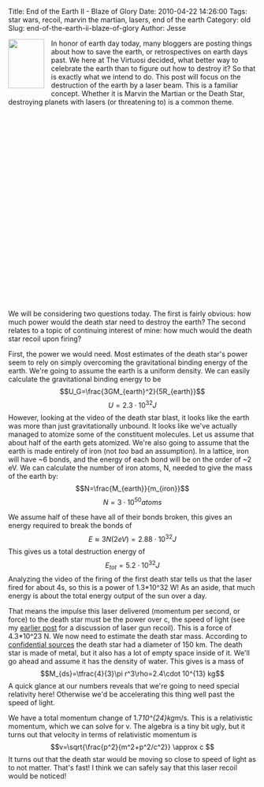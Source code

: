Title: End of the Earth II - Blaze of Glory
Date: 2010-04-22 14:26:00
Tags: star wars, recoil, marvin the martian, lasers, end of the earth
Category: old
Slug: end-of-the-earth-ii-blaze-of-glory
Author: Jesse

<div class="separator" style="clear: both; text-align: center;"><a href="http://1.bp.blogspot.com/_SYZpxZOlcb0/S9CFFAkGooI/AAAAAAAAABM/2SpaTtw4ivI/s1600/Marvin_the_Martian.jpg" imageanchor="1" style="clear: left; float: left; margin-bottom: 1em; margin-right: 1em;"><img border="0" height="100" src="http://1.bp.blogspot.com/_SYZpxZOlcb0/S9CFFAkGooI/AAAAAAAAABM/2SpaTtw4ivI/s200/Marvin_the_Martian.jpg" width="73" /></a></div>In honor of earth day today, many bloggers are posting things about how to save the earth, or retrospectives on earth days past.  We here at The Virtuosi decided, what better way to celebrate the earth than to figure out how to destroy it?  So that is exactly what we intend to do.  This post will focus on the destruction of the earth by a laser beam.  This is a familiar concept.  Whether it is Marvin the Martian or the Death Star, destroying planets with lasers (or threatening to) is a common theme.

<object height="200" width="249"><param name="movie" value="http://www.youtube.com/v/djZFHTa6TfA&hl=en_US&fs=1&"></param><param name="allowFullScreen" value="true"></param><param name="allowscriptaccess" value="always"></param><embed src="http://www.youtube.com/v/djZFHTa6TfA&hl=en_US&fs=1&" type="application/x-shockwave-flash" allowscriptaccess="always" allowfullscreen="true" width="480" height="385"></embed></object>

We will be considering two questions today.  The first is fairly obvious:  how much power would the death star need to destroy the earth?  The second relates to a topic of continuing interest of mine: how much would the death star recoil upon firing?

<a name='more'></a>First, the power we would need.  Most estimates of the death star's power seem to rely on simply overcoming the gravitational binding energy of the earth.  We're going to assume the earth is a uniform density.  We can easily calculate the gravitational binding energy to be
$$U_G=\frac{3GM_{earth}^2}{5R_{earth}}$$
$$U=2.3\cdot 10^{32} J$$
However, looking at the video of the death star blast, it looks like the earth was more than just gravitationally unbound.  It looks like we've actually managed to atomize some of the constituent molecules.  Let us assume that about half of the earth gets atomized.  We're also going to assume that the earth is made entirely of iron (not *too* bad an assumption).  In a lattice, iron will have ~6 bonds, and the energy of each bond will be on the order of ~2 eV.  We can calculate the number of iron atoms, N, needed to give the mass of the earth by:
$$N=\frac{M_{earth}}{m_{iron}}$$
$$N=3\cdot 10^{50} atoms$$

We assume half of these have all of their bonds broken, this gives an energy required to break the bonds of
$$E \approx 3N(2eV)=2.88\cdot 10^{32} J$$
This gives us a total destruction energy of
$$E_{tot}=5.2\cdot 10^{32} J$$
Analyzing the video of the firing of the first death star tells us that the laser fired for about 4s, so this is a power of 1.3*10^32 W!  As an aside, that much energy is about the total energy output of the sun over a day.

That means the impulse this laser delivered (momentum per second, or force) to the death star must be the power over c, the speed of light (see my <a href="http://thevirtuosi.blogspot.com/2010/04/today-id-like-to-approach-question-near.html">earlier post</a> for a discussion of laser gun recoil).  This is a force of 4.3*10^23 N.  We now need to estimate the death star mass.  According to <a href="http://starwars.wikia.com/wiki/Death_Star">confidential sources</a> the death star had a diameter of 150 km.  The death star is made of metal, but it also has a lot of empty space inside of it.  We'll go ahead and assume it has the density of water.  This gives is a mass of
$$M_{ds}=\tfrac{4}{3}\pi r^3\rho=2.4\cdot 10^{13} kg$$
A quick glance at our numbers reveals that we're going to need special relativity here!  Otherwise we'd be accelerating this thing well past the speed of light.

We have a total momentum change of 1.7*10^{24}kg*m/s.  This is a relativistic momentum, which we can solve for v.  The algebra is a tiny bit ugly, but it turns out that velocity in terms of relativistic momentum is
$$v=\sqrt{\frac{p^2}{m^2+p^2/c^2}} \approx c $$
It turns out that the death star would be moving so close to speed of light as to not matter.  That's fast!  I think we can safely say that this laser recoil would be noticed!

